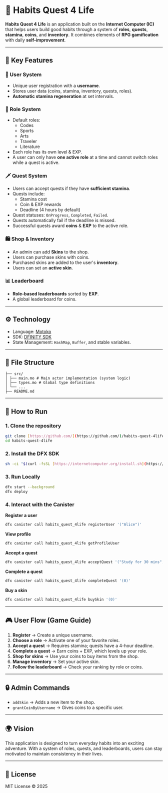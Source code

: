 # 🌱 Habits Quest 4 Life

**Habits Quest 4 Life** is an application built on the **Internet Computer (IC)** that helps users build good habits through a system of **roles**, **quests**, **stamina**, **coins**, and **inventory**. It combines elements of **RPG gamification** with daily **self-improvement**.

---

## 🚀 Key Features

### 👤 User System

- Unique user registration with a **username**.
- Stores user data (coins, stamina, inventory, quests, roles).
- **Automatic stamina regeneration** at set intervals.

### 🏅 Role System

- Default roles:
  - Codes
  - Sports
  - Arts
  - Traveler
  - Literature
- Each role has its own level & EXP.
- A user can only have **one active role** at a time and cannot switch roles while a quest is active.

### 🗡 Quest System

- Users can accept quests if they have **sufficient stamina**.
- Quests include:
  - Stamina cost
  - Coin & EXP rewards
  - Deadline (4 hours by default)
- Quest statuses: `OnProgress`, `Completed`, `Failed`.
- Quests automatically fail if the deadline is missed.
- Successful quests award **coins** & **EXP** to the active role.

### 🛍 Shop & Inventory

- An admin can add **Skins** to the shop.
- Users can purchase skins with coins.
- Purchased skins are added to the user's **inventory**.
- Users can set an **active skin**.

### 📊 Leaderboard

- **Role-based leaderboards** sorted by **EXP**.
- A global leaderboard for coins.

---

## ⚙️ Technology

- Language: [Motoko](https://internetcomputer.org/docs/current/developer-docs/build/cdks/motoko-dfinity)
- SDK: [DFINITY SDK](https://internetcomputer.org/docs/current/developer-docs/getting-started/install/)
- State Management: `HashMap`, `Buffer`, and stable variables.

---

## 📂 File Structure

```
├── src/
│ ├── main.mo # Main actor implementation (system logic)
│ ├── types.mo # Global type definitions
│ └── ...
├── README.md
```

---

## 🔑 How to Run

### 1. Clone the repository

```bash
git clone [https://github.com/](https://github.com/)/habits-quest-4life.git
cd habits-quest-4life
```

### 2. Install the DFX SDK

```bash
sh -ci "$(curl -fsSL [https://internetcomputer.org/install.sh](https://internetcomputer.org/install.sh))"
```

### 3. Run Locally

```bash
dfx start --background
dfx deploy
```

### 4. Interact with the Canister

**Register a user**

```bash
dfx canister call habits_quest_4life registerUser '("Alice")'
```

**View profile**

```bash
dfx canister call habits_quest_4life getProfileUser
```

**Accept a quest**

```bash
dfx canister call habits_quest_4life acceptQuest '("Study for 30 mins", "Practice DApp coding", 5, 10, 20)'
```

**Complete a quest**

```bash
dfx canister call habits_quest_4life completeQuest '(0)'
```

**Buy a skin**

```bash
dfx canister call habits_quest_4life buySkin '(0)'
```

---

## 🎮 User Flow (Game Guide)

1.  **Register** → Create a unique username.
2.  **Choose a role** → Activate one of your favorite roles.
3.  **Accept a quest** → Requires stamina; quests have a 4-hour deadline.
4.  **Complete a quest** → Earn coins + EXP, which levels up your role.
5.  **Shop for skins** → Use your coins to buy items from the shop.
6.  **Manage inventory** → Set your active skin.
7.  **Follow the leaderboard** → Check your ranking by role or coins.

---

## 🔒 Admin Commands

- `addSkin` → Adds a new item to the shop.
- `grantCoinByUsername` → Gives coins to a specific user.

---

## 🌍 Vision

This application is designed to turn everyday habits into an exciting adventure. With a system of roles, quests, and leaderboards, users can stay motivated to maintain consistency in their lives.

---

## 📜 License

MIT License © 2025
